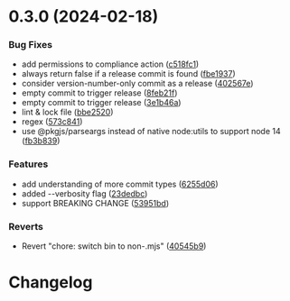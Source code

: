 # 0.3.0 (2024-02-18)

### Bug Fixes

- add permissions to compliance action ([c518fc1](https://github.com/JoshuaKGoldberg/should-semantic-release/commit/c518fc1ef69d7703799b94b42fbd6f5f6664f2cf))
- always return false if a release commit is found ([fbe1937](https://github.com/JoshuaKGoldberg/should-semantic-release/commit/fbe193729241e2733d623173ec58ad9dd7668415))
- consider version-number-only commit as a release ([402567e](https://github.com/JoshuaKGoldberg/should-semantic-release/commit/402567e009d95fa513e7e2081f487606a882f2fa))
- empty commit to trigger release ([8feb21f](https://github.com/JoshuaKGoldberg/should-semantic-release/commit/8feb21f2c746d9f0c5ca3035b762389570f733f5))
- empty commit to trigger release ([3e1b46a](https://github.com/JoshuaKGoldberg/should-semantic-release/commit/3e1b46a2aba103f0fda95940bfff89d76964bc3b))
- lint & lock file ([bbe2520](https://github.com/JoshuaKGoldberg/should-semantic-release/commit/bbe2520851e077eab41515c55c9197015ec32775))
- regex ([573c841](https://github.com/JoshuaKGoldberg/should-semantic-release/commit/573c84177c0f5361c037533f3b65ef7b4f56c02f))
- use @pkgjs/parseargs instead of native node:utils to support node 14 ([fb3b839](https://github.com/JoshuaKGoldberg/should-semantic-release/commit/fb3b83936977d362b1d42662b43298226f8ea379))

### Features

- add understanding of more commit types ([6255d06](https://github.com/JoshuaKGoldberg/should-semantic-release/commit/6255d06ecb54d9bf64c664cdf4541c4a87b88d67))
- added --verbosity flag ([23dedbc](https://github.com/JoshuaKGoldberg/should-semantic-release/commit/23dedbcb2a1b5e8d3dbef240b23740a7a631b865))
- support BREAKING CHANGE ([53951bd](https://github.com/JoshuaKGoldberg/should-semantic-release/commit/53951bd70011db084266d7b1ae95128f86059c98))

### Reverts

- Revert "chore: switch bin to non-.mjs" ([40545b9](https://github.com/JoshuaKGoldberg/should-semantic-release/commit/40545b9b443f56dbe183618ecff934cc3d2c7766))

# Changelog
